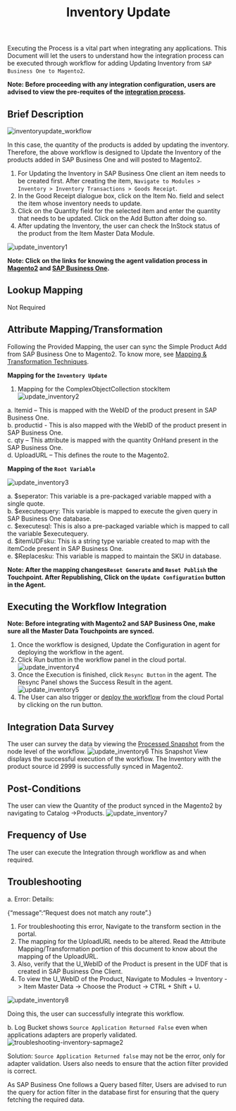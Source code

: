 ﻿---
title: "Inventory Update"
toc: true
tag: developers
category: "Integration"
menus: 
    sapbmagentointegration:
        icon: fa fa-wpexplorer
        weight: 4             
        title: "Inventory Update"
        identifier: sapbmage2integration
---

Executing the Process is a vital part when integrating any applications. This Document will let the users to understand how the integration process can be executed through workflow for 
adding Updating Inventory from `SAP Business One to Magento2`.

**Note: Before proceeding with any integration configuration, users are advised to view the pre-requites of the [integration process](/integration/SAPB1-Magento2/).** 

## Brief Description

![inventoryupdate_workflow](/staticfiles/integration/media/inventoryupdate_workflow.png)

In this case, the quantity of the products is added by updating the inventory. Therefore, the above workflow is designed to Update the Inventory of the products added in SAP Business One and will posted to Magento2.

1.	For Updating the Inventory in SAP Business One client an item needs to be created first. After creating the item, `Navigate to Modules > Inventory > Inventory Transactions > Goods Receipt`.
2.	In the Good Receipt dialogue box, click on the Item No. field and select the item whose inventory needs to update.
3.	Click on the Quantity field for the selected item and enter the quantity that needs to be updated. Click on the Add Button after doing so. 
4.	After updating the Inventory, the user can check the InStock status of the product from the Item Master Data Module.

![update_inventory1](/staticfiles/integration/media/update_inventory1.png)

**Note: Click on the links for knowing the agent validation process in [Magento2](/connectors/Magento2/) and [SAP Business One](/connectors/Sap-Business-One/).**

## Lookup Mapping

Not Required


## Attribute Mapping/Transformation

Following the Provided Mapping, the user can sync the Simple Product Add from SAP Business One to Magento2. 
To know more, see  [Mapping & Transformation Techniques](/transformation/advance-mapping-through-custom-renderer/).

**Mapping for the `Inventory Update`**

1.	Mapping for the ComplexObjectCollection stockItem
![update_inventory2](/staticfiles/integration/media/update_inventory2.png)                         

a.	Itemid – This is mapped with the WebID of the product present in SAP Business One.                         
b.	productid - This is also mapped with the WebID of the product present in SAP Business One.                              
c.	qty – This attribute is mapped with the quantity OnHand present in the SAP Business One.                             
d.	UploadURL – This defines the route to the Magento2.                                 

**Mapping of the `Root Variable`**

![update_inventory3](/staticfiles/integration/media/update_inventory3.png)

a. $seperator: This variable is a pre-packaged variable mapped with a single quote.                              
b. $executequery: This variable is mapped to execute the given query in SAP Business One database.                                               
c. $executesql: This is also a pre-packaged variable which is mapped to call the variable $executequery.                                                      
d. $itemUDFsku: This is a string type variable created to map with the itemCode present in SAP Business One.                                         
e. $Replacesku: This variable is mapped to maintain the SKU in database.                                       

**Note: After the mapping changes`Reset Generate` and `Reset Publish` the Touchpoint. After Republishing, 
 Click on the `Update Configuration` button in the Agent.**

## Executing the Workflow Integration

**Note: Before integrating with Magento2 and SAP Business One, make sure all the Master Data Touchpoints are synced.**

1.	Once the workflow is designed, Update the Configuration in agent for deploying the workflow in the agent.
2.	Click Run button in the workflow panel in the cloud portal.
![update_inventory4](/staticfiles/integration/media/update_inventory4.png)
3. Once the Execution is finished, click `Resync Button` in the agent. The Resync Panel shows the Success Result in the agent. 
![update_inventory5](/staticfiles/integration/media/update_inventory5.png)
4. The User can also trigger or [deploy the workflow](/workflow/deploying-and-executing/) from the cloud Portal by clicking on the run button.


## Integration Data Survey

The user can survey the data by viewing the [Processed Snapshot](/workflow/list-of-snapshot/) from the node level of the workflow. 
![update_inventory6](/staticfiles/integration/media/update_inventory6.png)
This Snapshot View displays the successful execution of the workflow. The Inventory with the product source id 2999 is successfully synced in Magento2.

## Post-Conditions

The user can view the Quantity of the product synced in the Magento2 by navigating to Catalog ->Products.
![update_inventory7](/staticfiles/integration/media/update_inventory7.png)

## Frequency of Use

The user can execute the Integration through workflow as and when required. 

## Troubleshooting

a. Error: Details:

{“message”:“Request does not match any route”.} 

1.	For troubleshooting this error, Navigate to the transform section in the portal.
2.	The mapping for the UploadURL needs to be altered. Read the Attribute Mapping/Transformation portion of this document to know about the mapping of the UploadURL.
3.	Also, verify that the U_WebID of the Product is present in the UDF that is created in SAP Business One Client. 
4.	To view the U_WebID of the Product, Navigate to Modules -> Inventory -> Item Master Data -> Choose the Product -> CTRL + Shift + U.                   

![update_inventory8](/staticfiles/integration/media/update_inventory8.png)

Doing this, the user can successfully integrate this workflow. 

b.	Log Bucket shows `Source Application Returned False` even when applications adapters are properly validated.
![troubleshooting-inventory-sapmage2](/staticfiles/integration/media/troubleshooting-inventory-sapmage2.png)

Solution: `Source Application Returned false` may not be the error, only for adapter validation. Users also needs to ensure that the action filter provided is correct. 

As SAP Business One follows a Query based filter, Users are advised to run the query for action filter in the database first for ensuring that the query fetching the required data.


